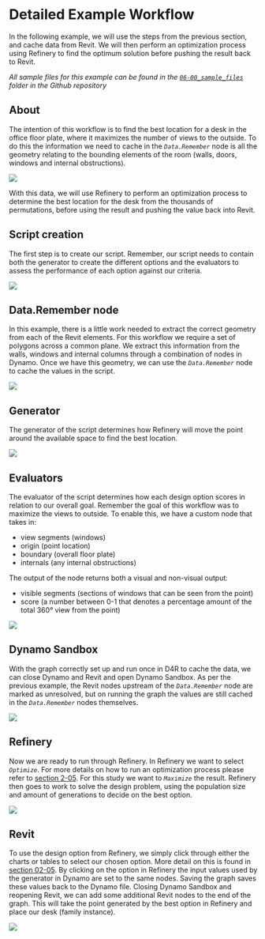 # Detailed Example Workflow

In the following example, we will use the steps from the previous section, and cache data from Revit. We will then perform an optimization process using Refinery to find the optimum solution before pushing the result back to Revit.

_All sample files for this example can be found in the_ [_`06-00_sample_files`_](https://github.com/DynamoDS/RefineryPrimer/tree/master/06-using-revit-alongside-refinery/06-00_sample_files) _folder in the Github repository_

## About

The intention of this workflow is to find the best location for a desk in the office floor plate, where it maximizes the number of views to the outside. To do this the information we need to cache in the _`Data.Remember`_ node is all the geometry relating to the bounding elements of the room \(walls, doors, windows and internal obstructions\).

![](../../.gitbook/assets/detailex1%20%281%29.png)

With this data, we will use Refinery to perform an optimization process to determine the best location for the desk from the thousands of permutations, before using the result and pushing the value back into Revit.

## Script creation

The first step is to create our script. Remember, our script needs to contain both the generator to create the different options and the evaluators to assess the performance of each option against our criteria.

![](../../.gitbook/assets/detailex2.png)

## Data.Remember node

In this example, there is a little work needed to extract the correct geometry from each of the Revit elements. For this workflow we require a set of polygons across a common plane. We extract this information from the walls, windows and internal columns through a combination of nodes in Dynamo. Once we have this geometry, we can use the _`Data.Remember`_ node to cache the values in the script.

![](../../.gitbook/assets/detailex3%20%281%29.png)

## Generator

The generator of the script determines how Refinery will move the point around the available space to find the best location.

![](../../.gitbook/assets/detailex4%20%282%29.png)

## Evaluators

The evaluator of the script determines how each design option scores in relation to our overall goal. Remember the goal of this workflow was to maximize the views to outside. To enable this, we have a custom node that takes in:

* view segments \(windows\)
* origin \(point location\)
* boundary \(overall floor plate\)
* internals \(any internal obstructions\)

The output of the node returns both a visual and non-visual output:

* visible segments \(sections of windows that can be seen from the point\)
* score \(a number between 0-1 that denotes a percentage amount of the total 360° view from the point\)

![](../../.gitbook/assets/detailex5.png)

## Dynamo Sandbox

With the graph correctly set up and run once in D4R to cache the data, we can close Dynamo and Revit and open Dynamo Sandbox. As per the previous example, the Revit nodes upstream of the _`Data.Remember`_ node are marked as unresolved, but on running the graph the values are still cached in the _`Data.Remember`_ nodes themselves.

![](../../.gitbook/assets/detailex6%20%282%29.png)

## Refinery

Now we are ready to run through Refinery. In Refinery we want to select _`Optimize`_. For more details on how to run an optimization process please refer to [section 2-05](https://github.com/martinstacey/RefineryPrimer/tree/ceb8146c8cead50c4992317bb4f30df3741c5ad3/2-getting-started/2-05_refinery-processes.md). For this study we want to _`Maximize`_ the result. Refinery then goes to work to solve the design problem, using the population size and amount of generations to decide on the best option.

![](../../.gitbook/assets/detailex7%20%281%29.png)

## Revit

To use the design option from Refinery, we simply click through either the charts or tables to select our chosen option. More detail on this is found in [section 02-05](https://github.com/martinstacey/RefineryPrimer/tree/ceb8146c8cead50c4992317bb4f30df3741c5ad3/02-getting-started/02-05_viewing-refinery-results.md). By clicking on the option in Refinery the input values used by the generator in Dynamo are set to the same nodes. Saving the graph saves these values back to the Dynamo file. Closing Dynamo Sandbox and reopening Revit, we can add some additional Revit nodes to the end of the graph. This will take the point generated by the best option in Refinery and place our desk \(family instance\).

![](../../.gitbook/assets/detailex8%20%281%29.png)

